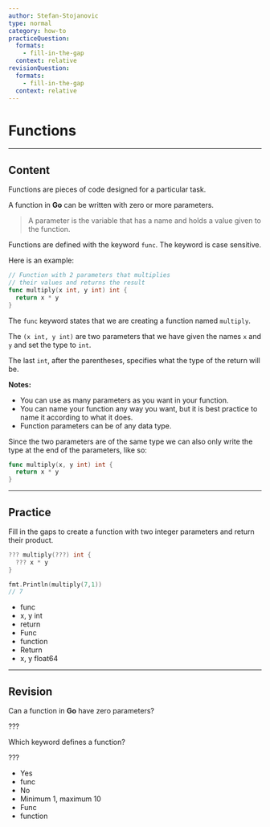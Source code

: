 ```yaml
---
author: Stefan-Stojanovic
type: normal
category: how-to
practiceQuestion:
  formats:
    - fill-in-the-gap
  context: relative
revisionQuestion:
  formats:
    - fill-in-the-gap
  context: relative
---
```


# Functions


---

## Content

Functions are pieces of code designed for a particular task.

A function in **Go** can be written with zero or more parameters.

> A parameter is the variable that has a name and holds a value given to the function.

Functions are defined with the keyword `func`. The keyword is case sensitive.

Here is an example:

```go
// Function with 2 parameters that multiplies
// their values and returns the result
func multiply(x int, y int) int {
  return x * y
}
```

The `func` keyword states that we are creating a function named `multiply`.

The `(x int, y int)` are two parameters that we have given the names `x` and `y` and set the type to `int`.

The last `int`, after the parentheses, specifies what the type of the return will be.

**Notes:** 

- You can use as many parameters as you want in your function.
- You can name your function any way you want, but it is best practice to name it according to what it does.
- Function parameters can be of any data type.

Since the two parameters are of the same type we can also only write the type at the end of the parameters, like so:

```go
func multiply(x, y int) int {
  return x * y
}
```


---

## Practice

Fill in the gaps to create a function with two integer parameters and return their product.

```go
??? multiply(???) int {
  ??? x * y
}

fmt.Println(multiply(7,1))
// 7
```

- func
- x, y int
- return
- Func
- function
- Return
- x, y float64


---

## Revision

Can a function in **Go** have zero parameters?

???

Which keyword defines a function?

???

- Yes
- func
- No
- Minimum 1, maximum 10
- Func
- function
